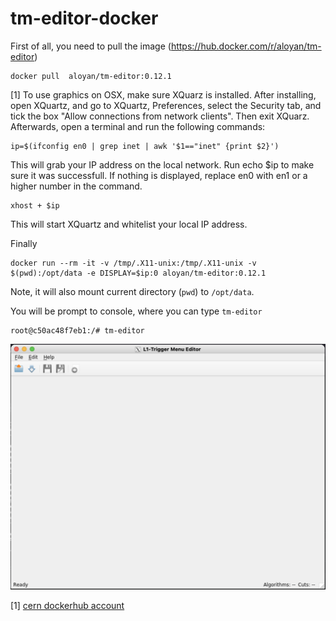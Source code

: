 # tm-editor-docker
First of all, you need to pull the image (https://hub.docker.com/r/aloyan/tm-editor)

```
docker pull  aloyan/tm-editor:0.12.1
```

[1] To use graphics on OSX, make sure XQuarz is installed. After installing, open XQuartz, and go to XQuartz, Preferences, select the Security tab, and tick the box "Allow connections from network clients". Then exit XQuarz. Afterwards, open a terminal and run the following commands:

```
ip=$(ifconfig en0 | grep inet | awk '$1=="inet" {print $2}')
```

This will grab your IP address on the local network. Run echo $ip to make sure it was successfull. If nothing is displayed, replace en0 with en1 or a higher number in the command.

```
xhost + $ip
```
This will start XQuartz and whitelist your local IP address. 


Finally

```
docker run --rm -it -v /tmp/.X11-unix:/tmp/.X11-unix -v $(pwd):/opt/data -e DISPLAY=$ip:0 aloyan/tm-editor:0.12.1
```

Note, it will also mount current directory (`pwd`) to `/opt/data`.

You will be prompt to console, where you can type `tm-editor`

```
root@c50ac48f7eb1:/# tm-editor 
```

![Alt text](/screenshot.png?raw=true "tm-editor screenshot")

[1] [cern dockerhub account](https://hub.docker.com/r/rootproject/root)
